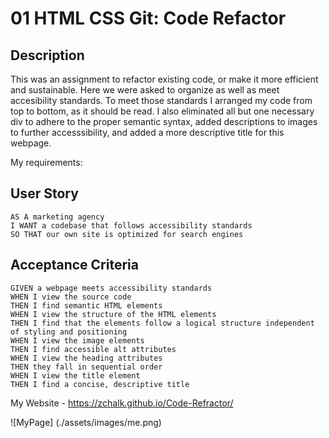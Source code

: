# 01 HTML CSS Git: Code Refactor

## Description

This was an assignment to refactor existing code, or make it more efficient and sustainable. Here we were asked to organize as well as meet accesibility standards. To meet those standards I arranged my code from top to bottom, as it should be read. I also eliminated all but one necessary div to adhere to the proper semantic syntax, added descriptions to images to further accesssibility, and added a more descriptive title for this webpage. 

My requirements:

## User Story

```
AS A marketing agency
I WANT a codebase that follows accessibility standards
SO THAT our own site is optimized for search engines
```

## Acceptance Criteria

```
GIVEN a webpage meets accessibility standards
WHEN I view the source code
THEN I find semantic HTML elements
WHEN I view the structure of the HTML elements
THEN I find that the elements follow a logical structure independent of styling and positioning
WHEN I view the image elements
THEN I find accessible alt attributes
WHEN I view the heading attributes
THEN they fall in sequential order
WHEN I view the title element
THEN I find a concise, descriptive title
```


My Website - https://zchalk.github.io/Code-Refractor/
<!-- <img href= "assets/images/me.png"> -->
![MyPage] (./assets/images/me.png)
